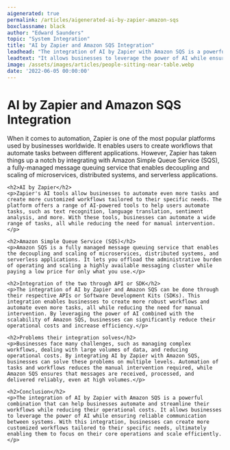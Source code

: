 ```yaml
---
aigenerated: true
permalink: /articles/aigenerated-ai-by-zapier-amazon-sqs
boxclassname: black
author: "Edward Saunders"
topic: "System Integration"
title: "AI by Zapier and Amazon SQS Integration"
leadhead: "The integration of AI by Zapier with Amazon SQS is a powerful combination that can help businesses automate and streamline their workflows while reducing their operational costs"
leadtext: "It allows businesses to leverage the power of AI while ensuring reliable communication between systems. With this integration, businesses can create more customized workflows tailored to their specific needs, ultimately enabling them to focus on their core operations and scale efficiently."
image: /assets/images/articles/people-sitting-near-table.webp
date: '2022-06-05 00:00:00'
---
```

<div class="arttext">	<h1>AI by Zapier and Amazon SQS Integration</h1>
	<p>When it comes to automation, Zapier is one of the most popular platforms used by businesses worldwide. It enables users to create workflows that automate tasks between different applications. However, Zapier has taken things up a notch by integrating with Amazon Simple Queue Service (SQS), a fully-managed message queuing service that enables decoupling and scaling of microservices, distributed systems, and serverless applications. </p>

	<h2>AI by Zapier</h2>
	<p>Zapier's AI tools allow businesses to automate even more tasks and create more customized workflows tailored to their specific needs. The platform offers a range of AI-powered tools to help users automate tasks, such as text recognition, language translation, sentiment analysis, and more. With these tools, businesses can automate a wide range of tasks, all while reducing the need for manual intervention.</p>

	<h2>Amazon Simple Queue Service (SQS)</h2>
	<p>Amazon SQS is a fully managed message queuing service that enables the decoupling and scaling of microservices, distributed systems, and serverless applications. It lets you offload the administrative burden of operating and scaling a highly available messaging cluster while paying a low price for only what you use.</p>

	<h2>Integration of the two through API or SDK</h2>
	<p>The integration of AI by Zapier and Amazon SQS can be done through their respective APIs or Software Development Kits (SDKs). This integration enables businesses to create more robust workflows and automate even more tasks, all while reducing the need for manual intervention. By leveraging the power of AI combined with the scalability of Amazon SQS, businesses can significantly reduce their operational costs and increase efficiency.</p>

	<h2>Problems their integration solves</h2>
	<p>Businesses face many challenges, such as managing complex workflows, dealing with large volumes of data, and reducing operational costs. By integrating AI by Zapier with Amazon SQS, businesses can solve these problems on multiple levels. Automation of tasks and workflows reduces the manual intervention required, while Amazon SQS ensures that messages are received, processed, and delivered reliably, even at high volumes.</p>

	<h2>Conclusion</h2>
	<p>The integration of AI by Zapier with Amazon SQS is a powerful combination that can help businesses automate and streamline their workflows while reducing their operational costs. It allows businesses to leverage the power of AI while ensuring reliable communication between systems. With this integration, businesses can create more customized workflows tailored to their specific needs, ultimately enabling them to focus on their core operations and scale efficiently.</p>

</div>